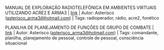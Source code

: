 MANUAL DE EXPLORAÇÃO RADIOTELEFÔNICA EM AMBIENTES VIRTUAIS UTILIZANDO ACRE2 E ARMA3 | [link][link-1] | Autor: Asterisco (asterisco_arma3@hotmail.com) | Tags: radioperador, rádio, acre2, fonético

PLANILHA DE PLANEJAMENTO DE FUNÇÕES DE GRUPO DE COMBATE | [link][link-2] | Autor: Asterisco (asterisco_arma3@hotmail.com) | Tags: comandante, planilha, planejamento de pessoal, controle de pessoal, consciência situacional

[link-1]: https://github.com/asterisco-a3/arma3-milsim/blob/d15ec45ae27064f5787e35e7a2f1db0225c2d745/manuais/explora%C3%A7%C3%A3o-radiotelef%C3%B4nica-v3.pdf
[link-2]: https://github.com/asterisco-a3/arma3-milsim/blob/a1dd89be59dcb1e247e399f12f2b72d4f1d5b63c/manuais/planejamento-de-pessoal-(Grupo-de-Combate)-v3.pdf

